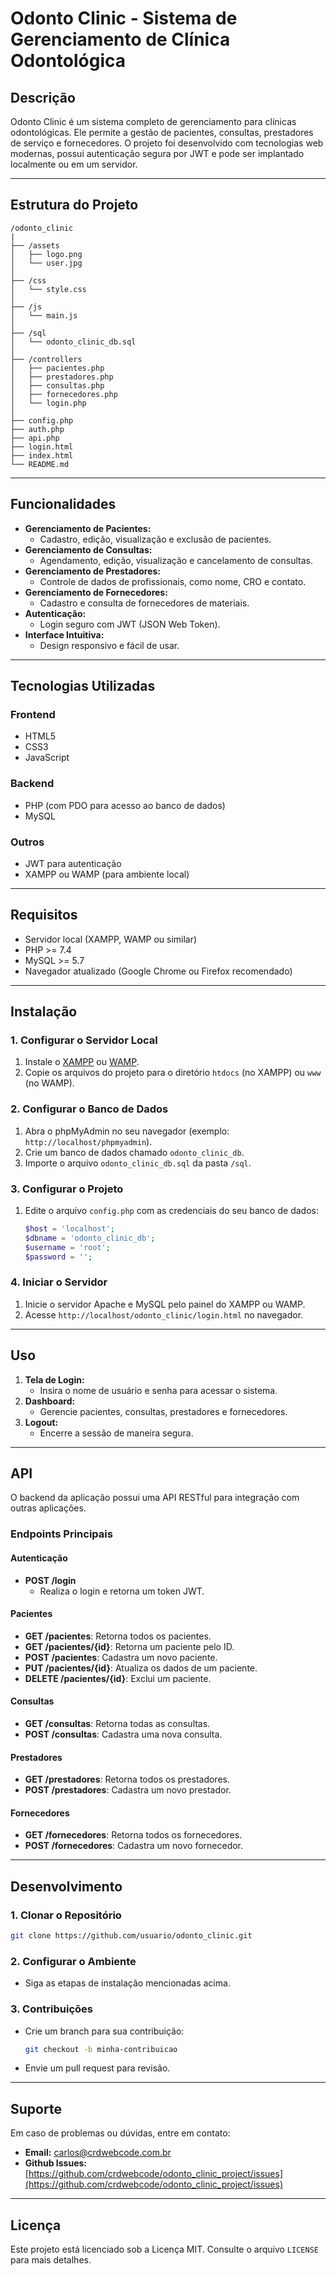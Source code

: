 # Odonto Clinic - Sistema de Gerenciamento de Clínica Odontológica

## Descrição
Odonto Clinic é um sistema completo de gerenciamento para clínicas odontológicas. Ele permite a gestão de pacientes, consultas, prestadores de serviço e fornecedores. O projeto foi desenvolvido com tecnologias web modernas, possui autenticação segura por JWT e pode ser implantado localmente ou em um servidor.

---

## Estrutura do Projeto

```
/odonto_clinic
|
├── /assets
│   ├── logo.png
│   └── user.jpg
│
├── /css
│   └── style.css
│
├── /js
│   └── main.js
│
├── /sql
│   └── odonto_clinic_db.sql
│
├── /controllers
│   ├── pacientes.php
│   ├── prestadores.php
│   ├── consultas.php
│   ├── fornecedores.php
│   └── login.php
│
├── config.php
├── auth.php
├── api.php
├── login.html
├── index.html
└── README.md
```

---

## Funcionalidades

- **Gerenciamento de Pacientes:**
  - Cadastro, edição, visualização e exclusão de pacientes.
- **Gerenciamento de Consultas:**
  - Agendamento, edição, visualização e cancelamento de consultas.
- **Gerenciamento de Prestadores:**
  - Controle de dados de profissionais, como nome, CRO e contato.
- **Gerenciamento de Fornecedores:**
  - Cadastro e consulta de fornecedores de materiais.
- **Autenticação:**
  - Login seguro com JWT (JSON Web Token).
- **Interface Intuitiva:**
  - Design responsivo e fácil de usar.

---

## Tecnologias Utilizadas

### Frontend
- HTML5
- CSS3
- JavaScript

### Backend
- PHP (com PDO para acesso ao banco de dados)
- MySQL

### Outros
- JWT para autenticação
- XAMPP ou WAMP (para ambiente local)

---

## Requisitos

- Servidor local (XAMPP, WAMP ou similar)
- PHP >= 7.4
- MySQL >= 5.7
- Navegador atualizado (Google Chrome ou Firefox recomendado)

---

## Instalação

### 1. Configurar o Servidor Local

1. Instale o [XAMPP](https://www.apachefriends.org/) ou [WAMP](https://www.wampserver.com/).
2. Copie os arquivos do projeto para o diretório `htdocs` (no XAMPP) ou `www` (no WAMP).

### 2. Configurar o Banco de Dados

1. Abra o phpMyAdmin no seu navegador (exemplo: `http://localhost/phpmyadmin`).
2. Crie um banco de dados chamado `odonto_clinic_db`.
3. Importe o arquivo `odonto_clinic_db.sql` da pasta `/sql`.

### 3. Configurar o Projeto

1. Edite o arquivo `config.php` com as credenciais do seu banco de dados:
   ```php
   $host = 'localhost';
   $dbname = 'odonto_clinic_db';
   $username = 'root';
   $password = '';
   ```

### 4. Iniciar o Servidor

1. Inicie o servidor Apache e MySQL pelo painel do XAMPP ou WAMP.
2. Acesse `http://localhost/odonto_clinic/login.html` no navegador.

---

## Uso

1. **Tela de Login:**
   - Insira o nome de usuário e senha para acessar o sistema.
2. **Dashboard:**
   - Gerencie pacientes, consultas, prestadores e fornecedores.
3. **Logout:**
   - Encerre a sessão de maneira segura.

---

## API

O backend da aplicação possui uma API RESTful para integração com outras aplicações.

### Endpoints Principais

#### Autenticação

- **POST /login**
  - Realiza o login e retorna um token JWT.

#### Pacientes

- **GET /pacientes**: Retorna todos os pacientes.
- **GET /pacientes/{id}**: Retorna um paciente pelo ID.
- **POST /pacientes**: Cadastra um novo paciente.
- **PUT /pacientes/{id}**: Atualiza os dados de um paciente.
- **DELETE /pacientes/{id}**: Exclui um paciente.

#### Consultas

- **GET /consultas**: Retorna todas as consultas.
- **POST /consultas**: Cadastra uma nova consulta.

#### Prestadores

- **GET /prestadores**: Retorna todos os prestadores.
- **POST /prestadores**: Cadastra um novo prestador.

#### Fornecedores

- **GET /fornecedores**: Retorna todos os fornecedores.
- **POST /fornecedores**: Cadastra um novo fornecedor.

---

## Desenvolvimento

### 1. Clonar o Repositório
```bash
git clone https://github.com/usuario/odonto_clinic.git
```

### 2. Configurar o Ambiente
- Siga as etapas de instalação mencionadas acima.

### 3. Contribuições
- Crie um branch para sua contribuição:
  ```bash
  git checkout -b minha-contribuicao
  ```
- Envie um pull request para revisão.

---

## Suporte

Em caso de problemas ou dúvidas, entre em contato:
- **Email:** carlos@crdwebcode.com.br
- **Github Issues:** [https://github.com/crdwebcode/odonto_clinic_project/issues](https://github.com/crdwebcode/odonto_clinic_project/issues)

---

## Licença

Este projeto está licenciado sob a Licença MIT. Consulte o arquivo `LICENSE` para mais detalhes.


